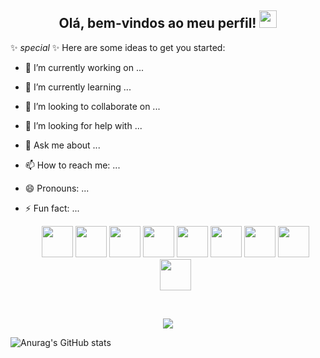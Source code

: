 <h2 align="center">
  Olá, bem-vindos ao meu perfil!
  <img src="https://media.giphy.com/media/hvRJCLFzcasrR4ia7z/giphy.gif" width="28">
</h2>


✨ _special_ ✨
Here are some ideas to get you started:

- 🔭 I’m currently working on ...
- 🌱 I’m currently learning ...
- 👯 I’m looking to collaborate on ...
- 🤔 I’m looking for help with ...
- 💬 Ask me about ...
- 📫 How to reach me: ...
- 😄 Pronouns: ...
- ⚡ Fun fact: ...

  <p align="center">
    <img width="50px" src="https://cdn.jsdelivr.net/gh/devicons/devicon@latest/icons/react/react-original.svg" />
    <img width="50px" src="https://cdn.jsdelivr.net/gh/devicons/devicon@latest/icons/bootstrap/bootstrap-original.svg" />
    <img width="50px" src="https://cdn.jsdelivr.net/gh/devicons/devicon@latest/icons/javascript/javascript-original.svg" />
    <img width="50px" src="https://cdn.jsdelivr.net/gh/devicons/devicon@latest/icons/html5/html5-original.svg" />  
    <img width="50px" src="https://cdn.jsdelivr.net/gh/devicons/devicon@latest/icons/css3/css3-original.svg" />
    <img width="50px" src="https://cdn.jsdelivr.net/gh/devicons/devicon@latest/icons/c/c-original.svg" />
    <img width="50px" src="https://cdn.jsdelivr.net/gh/devicons/devicon@latest/icons/github/github-original.svg" />    
    <img width="50px" src="https://cdn.jsdelivr.net/gh/devicons/devicon@latest/icons/tailwindcss/tailwindcss-original.svg" />
    <img width="50px" src="https://cdn.jsdelivr.net/gh/devicons/devicon@latest/icons/vscode/vscode-original.svg" />   
  </p>      
          
  <br/>
 
  
 <p align="center">    
  <!-- <p align="center"> -->
  <a href="https://github.com/anuraghazra/github-readme-stats"><img align="center" src="https://github-readme-stats.zohan.tech/api/top-langs/?username=GiovanaJoice&layout=compact&hide_border=true&theme=jolly" /></a>
  
            
</p>

![Anurag's GitHub stats](https://github-readme-stats.vercel.app/api?username=GiovanaJoice&show_icons=true&theme=jolly)
